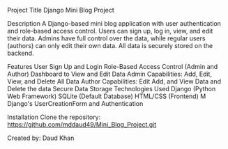 Project Title
Django Mini Blog Project

Description
A Django-based mini blog application with user authentication and role-based access control. Users can sign up, log in, view, and edit their data. Admins have full control over the data, while regular users (authors) can only edit their own data. All data is securely stored on the backend.

Features
User Sign Up and Login
Role-Based Access Control (Admin and Author)
Dashboard to View and Edit Data
Admin Capabilities: Add, Edit, View, and Delete All Data
Author Capabilities: Edit Add, and View Data and Delete the data
Secure Data Storage
Technologies Used
Django (Python Web Framework)
SQLite (Default Database)
HTML/CSS (Frontend)
M
Django's UserCreationForm and Authentication

Installation Clone the repository: https://github.com/mddaud49/Mini_Blog_Project.git 

Created by: Daud Khan